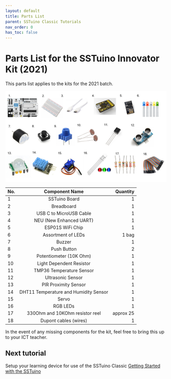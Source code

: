 ```yaml
---
layout: default
title: Parts List
parent: SSTuino Classic Tutorials
nav_order: 0
has_toc: false
---
```


# Parts List for the SSTuino Innovator Kit (2021)

This parts list applies to the kits for the 2021 batch.

![Parts List](https://raw.githubusercontent.com/d3lta-v/SSTuino/master/Image%20Assets/Tutorial%20Image%20Assets/PartsList/PartsList.png)

| No.    | Component Name                       | Quantity  |
|------- |:------------------------------------:| ---------:|
| 1      | SSTuino Board                        |         1 |
| 2      | Breadboard                           |         1 |
| 3      | USB C to MicroUSB Cable              |         1 |
| 4      | NEU (New Enhanced UART)              |         1 |
| 5      | ESP01S WiFi Chip                     |         1 |
| 6      | Assortment of LEDs                   |     1 bag |
| 7      | Buzzer                               |         1 |
| 8      | Push Button                          |         2 |
| 9      | Potentiometer (10K Ohm)              |         1 |
| 10     | Light Dependent Resistor             |         1 |
| 11     | TMP36 Temperature Sensor             |         1 |
| 12     | Ultrasonic Sensor                    |         1 |
| 13     | PIR Proximity Sensor                 |         1 |
| 14     | DHT11 Temperature and Humidity Sensor|         1 |
| 15     | Servo                                |         1 |
| 16     | RGB LEDs                             |         1 |
| 17     | 330Ohm and 10KOhm resistor reel      | approx 25 |
| 18     | Dupont cables (wires)                |         1 |

In the event of any missing components for the kit, feel free to bring this up to your ICT teacher.

## Next tutorial
Setup your learning device for use of the SSTuino Classic
[Getting Started with the SSTuino](../setup/index.md)

